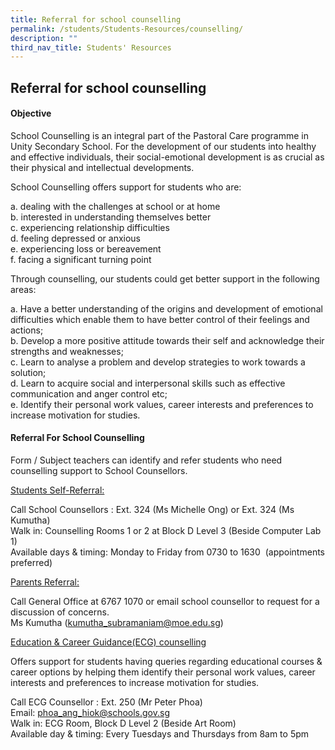```yaml
---
title: Referral for school counselling
permalink: /students/Students-Resources/counselling/
description: ""
third_nav_title: Students' Resources
---
```

## Referral for school counselling

#### Objective

School Counselling is an integral part of the Pastoral Care programme in Unity Secondary School. For the development of our students into healthy and effective individuals, their social-emotional development is as crucial as their physical and intellectual developments. 

School Counselling offers support for students who are:

 a.  dealing with the challenges at school or at home<br>
 b.  interested in understanding themselves better<br>
 c.  experiencing relationship difficulties<br>
 d.  feeling depressed or anxious<br>
 e.  experiencing loss or bereavement<br>
 f.  facing a significant turning point

Through counselling, our students could get better support in the following areas:

 a.  Have a better understanding of the origins and development of emotional difficulties which enable them to have better control of their feelings and actions;<br> 
 b.  Develop a more positive attitude towards their self and acknowledge their strengths and weaknesses; <br>
 c.  Learn to analyse a problem and develop strategies to work towards a solution;<br>
 d.  Learn to acquire social and interpersonal skills such as effective communication and anger control etc; <br>
 e.  Identify their personal work values, career interests and preferences to increase motivation for studies.
 
#### Referral For School Counselling

Form / Subject teachers can identify and refer students who need counselling support to School Counsellors.

<u>Students Self-Referral:</u>   

Call School Counsellors : Ext. 324 (Ms Michelle Ong) or Ext. 324 (Ms Kumutha)<br>
Walk in: Counselling Rooms 1 or 2 at Block D Level 3 (Beside Computer Lab 1)<br>
Available days & timing: Monday to Friday from 0730 to 1630  (appointments preferred)  

<u>Parents Referral:</u>

Call General Office at 6767 1070 or email school counsellor to request for a discussion of concerns. <br>
Ms Kumutha ([kumutha\_subramaniam@moe.edu.sg](mailto:kumutha_subramaniam@moe.edu.sg))  
  
<u>Education & Career Guidance(ECG) counselling</u>

Offers support for students having queries regarding educational courses & career options by helping them identify their personal work values, career interests and preferences to increase motivation for studies.

Call ECG Counsellor : Ext. 250 (Mr Peter Phoa)<br>
Email: [phoa\_ang\_hiok@schools.gov.sg](mailto:teng_swee_hoe@moe.edu.sg)<br>
Walk in: ECG Room, Block D Level 2 (Beside Art Room) <br>
Available day & timing: Every Tuesdays and Thursdays from 8am to 5pm